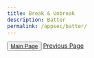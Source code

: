 ```yaml
---
title: Break & Unbreak
description: Batter
permalink: /appsec/batter/
---
```


<button><a href="/">Main Page</a></button>
<a href="/appsec">Previous Page</a>
